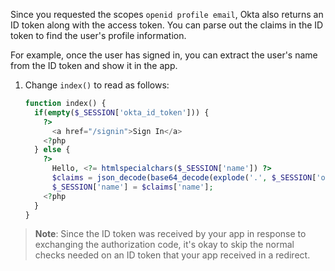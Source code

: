 Since you requested the scopes `openid profile email`, Okta also returns an ID token along with the access token. You can parse out the claims in the ID token to find the user's profile information.

For example, once the user has signed in, you can extract the user's name from the ID token and show it in the app.

1. Change `index()` to read as follows:

   ```php
   function index() {
     if(empty($_SESSION['okta_id_token'])) {
       ?>
         <a href="/signin">Sign In</a>
       <?php
     } else {
       ?>
         Hello, <?= htmlspecialchars($_SESSION['name']) ?>
         $claims = json_decode(base64_decode(explode('.', $_SESSION['okta_id_token'])[1]), true);
         $_SESSION['name'] = $claims['name'];
       <?php
     }
   }
   ```

> **Note**: Since the ID token was received by your app in response to exchanging the authorization code, it's okay to skip the normal checks needed on an ID token that your app received in a redirect.
